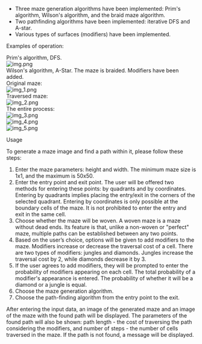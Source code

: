 * Three maze generation algorithms have been implemented: Prim's algorithm, Wilson's algorithm, and the braid maze algorithm.
* Two pathfinding algorithms have been implemented: iterative DFS and A-star.
* Various types of surfaces (modifiers) have been implemented.

Examples of operation:

Prim's algorithm, DFS.  
![img.png](examples/img.png)  
Wilson's algorithm, A-Star. The maze is braided. Modifiers have been added.  
Original maze:  
![img_1.png](examples/img_1.png)  
Traversed maze:  
![img_2.png](examples/img_2.png)  
The entire process:  
![img_3.png](examples/img_3.png)  
![img_4.png](examples/img_4.png)  
![img_5.png](examples/img_5.png)

Usage

To generate a maze image and find a path within it, please follow these steps:
1. Enter the maze parameters: height and width. The minimum maze size is 1x1, and the maximum is 50x50.
2. Enter the entry point and exit point. The user will be offered two methods for entering these points: by quadrants and by coordinates.
   Entering by quadrants implies placing the entry/exit in the corners of the selected quadrant. Entering by coordinates is only possible at the boundary cells of the maze. It is not prohibited to enter the entry and exit in the same cell.
3. Choose whether the maze will be woven. A woven maze is a maze without dead ends. Its feature is that, unlike a non-woven or "perfect" maze, multiple paths can be established between any two points.
4. Based on the user’s choice, options will be given to add modifiers to the maze. Modifiers increase or decrease the traversal cost of a cell. There are two types of modifiers: jungles and diamonds. Jungles increase the traversal cost by 2, while diamonds decrease it by 3.
5. If the user agrees to add modifiers, they will be prompted to enter the probability of modifiers appearing on each cell. The total probability of a modifier's appearance is entered. The probability of whether it will be a diamond or a jungle is equal.
6. Choose the maze generation algorithm.
7. Choose the path-finding algorithm from the entry point to the exit.

After entering the input data, an image of the generated maze and an image of the maze with the found path will be displayed. The parameters of the found path will also be shown: path length - the cost of traversing the path considering the modifiers, and number of steps - the number of cells traversed in the maze. If the path is not found, a message will be displayed.